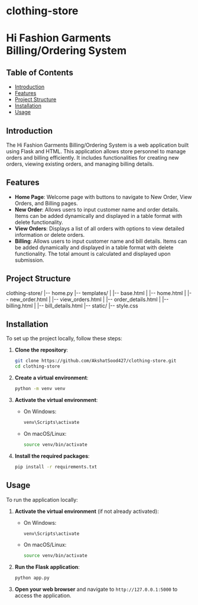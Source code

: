 # clothing-store
# Hi Fashion Garments Billing/Ordering System

## Table of Contents
- [Introduction](#introduction)
- [Features](#features)
- [Project Structure](#project-structure)
- [Installation](#installation)
- [Usage](#usage)


## Introduction
The Hi Fashion Garments Billing/Ordering System is a web application built using Flask and HTML. This application allows store personnel to manage orders and billing efficiently. It includes functionalities for creating new orders, viewing existing orders, and managing billing details.

## Features
- **Home Page**: Welcome page with buttons to navigate to New Order, View Orders, and Billing pages.
- **New Order**: Allows users to input customer name and order details. Items can be added dynamically and displayed in a table format with delete functionality.
- **View Orders**: Displays a list of all orders with options to view detailed information or delete orders.
- **Billing**: Allows users to input customer name and bill details. Items can be added dynamically and displayed in a table format with delete functionality. The total amount is calculated and displayed upon submission.

## Project Structure
clothing-store/
|-- home.py
|-- templates/
| |-- base.html
| |-- home.html
| |-- new_order.html
| |-- view_orders.html
| |-- order_details.html
| |-- billing.html
| |-- bill_details.html
|-- static/
|-- style.css


## Installation
To set up the project locally, follow these steps:

1. **Clone the repository**:
    ```bash
    git clone https://github.com/AkshatSood427/clothing-store.git
    cd clothing-store
    ```

2. **Create a virtual environment**:
    ```bash
    python -m venv venv
    ```

3. **Activate the virtual environment**:
    - On Windows:
        ```bash
        venv\Scripts\activate
        ```
    - On macOS/Linux:
        ```bash
        source venv/bin/activate
        ```

4. **Install the required packages**:
    ```bash
    pip install -r requirements.txt
    ```

## Usage
To run the application locally:

1. **Activate the virtual environment** (if not already activated):
    - On Windows:
        ```bash
        venv\Scripts\activate
        ```
    - On macOS/Linux:
        ```bash
        source venv/bin/activate
        ```

2. **Run the Flask application**:
    ```bash
    python app.py
    ```

3. **Open your web browser** and navigate to `http://127.0.0.1:5000` to access the application.


